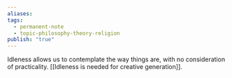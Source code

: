 ```yaml
---
aliases: 
tags:
  - permanent-note
  - topic-philosophy-theory-religion
publish: "true"
---
```

Idleness allows us to contemplate the way things are, with no consideration of practicality. [[Idleness is needed for creative generation]].